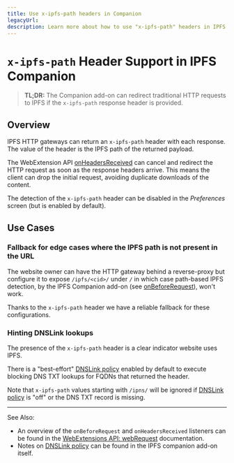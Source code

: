 ```yaml
---
title: Use x-ipfs-path headers in Companion
legacyUrl:
description: Learn more about how to use "x-ipfs-path" headers in IPFS Companion.
---
```


# `x-ipfs-path` Header Support in IPFS Companion

> **TL;DR:** The Companion add-on can redirect traditional HTTP requests to IPFS if the `x-ipfs-path` response header is provided.

## Overview

IPFS HTTP gateways can return an `x-ipfs-path` header with each response. The value of the header is the IPFS path of the returned payload.

The WebExtension API [onHeadersReceived][] can cancel and redirect the HTTP request as soon as the response headers arrive. This means the client can drop the initial request, avoiding duplicate downloads of the content.

The detection of the `x-ipfs-path` header can be disabled in the _Preferences_ screen (but is enabled by default).

## Use Cases

### Fallback for edge cases where the IPFS path is not present in the URL

The website owner can have the HTTP gateway behind a reverse-proxy but configure it to expose `/ipfs/<cid>/` under `/` in which case path-based IPFS detection, by the IPFS Companion add-on (see [onBeforeRequest][]), won't work.

Thanks to the `x-ipfs-path` header we have a reliable fallback for these configurations.

### Hinting DNSLink lookups

The presence of the `x-ipfs-path` header is a clear indicator website uses IPFS.

There is a "best-effort" [DNSLink policy][] enabled by default to execute blocking DNS TXT lookups for FQDNs that returned the header.

Note that `x-ipfs-path` values starting with `/ipns/` will be ignored if [DNSLink policy][] is "off" or the DNS TXT record is missing.

----

See Also:

- An overview of the `onBeforeRequest` and `onHeadersReceived` listeners can be found in the [WebExtensions API: webRequest](https://developer.mozilla.org/en-US/docs/Mozilla/Add-ons/WebExtensions/API/webRequest) documentation.
- Notes on [DNSLink policy][] can be found in the IPFS companion add-on itself.

[dnslink policy]: dnslink.md
[onBeforeRequest]: https://developer.mozilla.org/en-US/Add-ons/WebExtensions/API/webRequest/onBeforeRequest
[onHeadersReceived]: https://developer.mozilla.org/en-US/docs/Mozilla/Add-ons/WebExtensions/API/webRequest/onHeadersReceived
